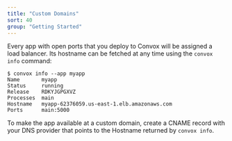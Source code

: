 ```yaml
---
title: "Custom Domains"
sort: 40
group: "Getting Started"
---
```

Every app with open ports that you deploy to Convox will be assigned a load balancer. Its hostname can be fetched at any time using the `convox info` command:

```shell
$ convox info --app myapp
Name       myapp
Status     running
Release    RDKYJGPGXVZ
Processes  main
Hostname   myapp-62376059.us-east-1.elb.amazonaws.com
Ports      main:5000
```

To make the app available at a custom domain, create a CNAME record with your DNS provider that points to the Hostname returned by `convox info`.
